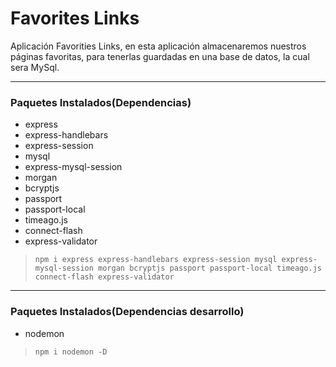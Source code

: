 # Favorites Links
Aplicación Favorities Links, en esta aplicación almacenaremos nuestros páginas favoritas, para tenerlas guardadas en una base de datos, la cual sera MySql.

---

### Paquetes Instalados(Dependencias)

- express
- express-handlebars
- express-session
- mysql
- express-mysql-session
- morgan
- bcryptjs
- passport
- passport-local
- timeago.js
- connect-flash
- express-validator

> ``` npm i express express-handlebars express-session mysql express-mysql-session morgan bcryptjs passport passport-local timeago.js connect-flash express-validator ```

---

### Paquetes Instalados(Dependencias desarrollo)

- nodemon 

> ``` npm i nodemon -D ```
